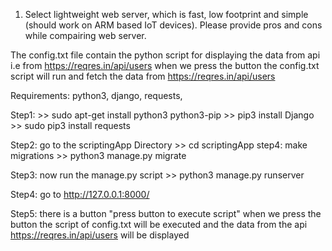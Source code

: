 1. Select lightweight web server, which is fast, low footprint and simple (should work on ARM based IoT devices). Please provide pros and cons while compairing web server.

The config.txt file contain the python script for displaying the data from api  i.e from https://reqres.in/api/users
when we press the button the config.txt script will run and fetch the data from https://reqres.in/api/users

Requirements: python3, django, requests,

Step1:
        >> sudo apt-get install python3 python3-pip
        >> pip3 install Django
        >> sudo pip3 install requests

Step2:
      go to the scriptingApp Directory
      >> cd scriptingApp
step4:
      make migrations
      >> python3 manage.py migrate

Step3:
       now run the manage.py script
       >> python3 manage.py runserver

Step4:
        go to http://127.0.0.1:8000/

Step5:
        there is a button "press button to execute script"
        when we press the button the script of config.txt will be executed
        and the data from the api https://reqres.in/api/users will be displayed
